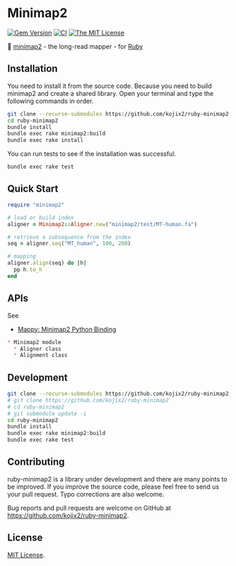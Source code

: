 # Minimap2

[![Gem Version](https://img.shields.io/gem/v/minimap2?color=brightgreen)](https://rubygems.org/gems/minimap2)
[![CI](https://github.com/kojix2/ruby-minimap2/workflows/CI/badge.svg)](https://github.com/kojix2/ruby-minimap2/actions)
[![The MIT License](https://img.shields.io/badge/license-MIT-blue.svg)](LICENSE.txt)

:dna: [minimap2](https://github.com/lh3/minimap2) - the long-read mapper - for [Ruby](https://github.com/ruby/ruby)

## Installation

You need to install it from the source code. Because you need to build minimap2 and create a shared library. 
Open your terminal and type the following commands in order. 

```sh
git clone --recurse-submodules https://github.com/kojix2/ruby-minimap2
cd ruby-minimap2
bundle install
bundle exec rake minimap2:build
bundle exec rake install
```

You can run tests to see if the installation was successful. 

```
bundle exec rake test
```

## Quick Start

```ruby
require "minimap2"

# load or build index
aligner = Minimap2::Aligner.new("minimap2/test/MT-human.fa")

# retrieve a subsequence from the index
seq = aligner.seq("MT_human", 100, 200)

# mapping
aligner.align(seq) do |h|
  pp h.to_h
end
```

## APIs

See
* [Mappy: Minimap2 Python Binding](https://github.com/lh3/minimap2/tree/master/python)

```markdown
* Minimap2 module
  * Aligner class
  * Alignment class
```

## Development

```sh
git clone --recurse-submodules https://github.com/kojix2/ruby-minimap2
# git clone https://github.com/kojix2/ruby-minimap2
# cd ruby-minimap2
# git submodule update -i
cd ruby-minimap2
bundle install
bundle exec rake minimap2:build
bundle exec rake test
```

## Contributing

ruby-minimap2 is a library under development and there are many points to be improved. 
If you improve the source code, please feel free to send us your pull request. 
Typo corrections are also welcome. 

Bug reports and pull requests are welcome on GitHub at https://github.com/kojix2/ruby-minimap2.

## License

[MIT License](https://opensource.org/licenses/MIT).
